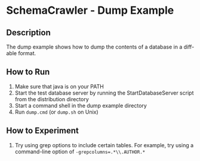 # SchemaCrawler - Dump Example

## Description
The dump example shows how to dump the contents of a database in a diff-able format.

## How to Run
1. Make sure that java is on your PATH
2. Start the test database server by running the StartDatabaseServer script from the distribution directory 
3. Start a command shell in the dump example directory 
4. Run `dump.cmd` (or `dump.sh` on Unix) 

## How to Experiment
1. Try using grep options to include certain tables. For example, try using a command-line option of `-grepcolumns=.*\\.AUTHOR.*`
